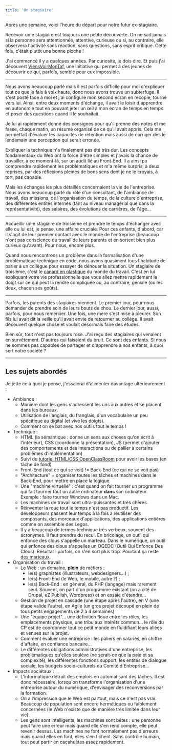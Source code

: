 ```yaml
---
title: 'Un stagiaire'
---
```


Après une semaine, voici l'heure du départ pour notre futur ex-stagiaire.

<!-- more -->

Recevoir un·e stagiaire est toujours une petite découverte. On ne sait jamais si
la personne sera attentionnée, attentive, curieuse ou si, au contraire, elle
observera l'activité sans réaction, sans questions, sans esprit critique. Cette
fois, c'était plutôt une bonne pioche !

J'ai commencé il y a quelques années. Par curiosité, je dois dire. Et puis j'ai
découvert [ViensVoirMonTaf](http://www.viensvoirmontaf.fr/), une initiative qui
permet à des jeunes de découvrir ce qui, parfois, semble pour eux impossible.

---

Nous avons beaucoup parlé mais il est parfois difficile pour moi d'expliquer
tout ce que je fais à voix haute, donc nous avons trouvé un subterfuge. Il s'est
posté face à moi et j'ai configuré mon second écran en recopie, tourné vers lui.
Ainsi, entre deux moments d'échange, il avait le loisir d'apprendre en autonomie
tout en pouvant jeter un œil à mon écran de temps en temps et poser des
questions quand il le souhaitait.

Je lui ai rapidement donné des consignes pour qu'il prenne des notes et me
fasse, chaque matin, un résumé organisé de ce qu'il avait appris. Cela me
permettait d'évaluer les capacités de rétention mais aussi de corriger dès le
lendemain une perception qui serait erronée.

Expliquer la technique n'a finalement pas été très dur. Les concepts
fondamentaux du Web ont la force d'être simples et j'avais la chance de
travailler, à ce moment-là, sur un audit lié au
<span lang="en">Front-End</span>. Il a ainsi pu comprendre rapidement les
problématiques et m'a même surpris, à deux reprises, par des réflexions pleines
de bons sens dont je ne le croyais, à tort, pas capable.

Mais les échanges les plus détaillés concernaient la vie de l'entreprise. Nous
avons beaucoup parlé du rôle d'un consultant, de l'ambiance de travail, des
missions, de l'organisation du temps, de la culture d'entreprise, des
différentes entités internes (tant au niveau managérial que dans la
représentativité), des salaires, des évolutions de carrières, de l'âge…

---

Accueillir un·e stagiaire de troisième et prendre le temps d'échanger avec elle
ou lui est, je pense, une affaire cruciale. Pour ces enfants, d'abord, car il
s'agit de leur premier contact avec le monde de l'entreprise (beaucoup n'ont pas
conscience du travail de leurs parents et en sortent bien plus curieux
qu'avant). Pour nous, encore plus.

Quand nous rencontrons un problème dans la formalisation d'une problématique
technique en code, nous avons quasiment tous l'habitude de parler à un collègue
pour essayer de dénouer la situation. Un stagiaire de troisième, c'est le
[canard en plastique](https://fr.wikipedia.org/wiki/M%C3%A9thode_du_canard_en_plastique)
du monde du travail. C'est en lui expliquant votre vie professionnelle que vous
allez mettre rapidement le doigt sur ce qui peut la rendre compliquée ou, au
contraire, géniale (ou les deux, chacun ses goûts).

---

Parfois, les parents des stagiaires viennent. Le premier jour, pour nous
demander de prendre soin de leurs bouts de chou. Le dernier jour, aussi,
parfois, pour nous remercier. Une fois, une mère s'est mise à pleurer. Son fils
lui avait dit la veille qu'il avait envie de retourner au collège. Il avait
découvert quelque chose et voulait désormais faire des études.

Bien sûr, tout n'est pas toujours rose. J'ai reçu des stagiaires qui venaient en
survêtement. D'autres qui faisaient du bruit. Ce sont des enfants. Si nous ne
sommes pas capables de partager et d'apprendre à nos enfants, à quoi sert notre
société ?

---

## <span id="memo">Les sujets abordés</span>

Je jette ce à quoi je pense, j'essaierai d'alimenter davantage ultérieurement :

- Ambiance :
  - Manière dont les gens s'adressent les uns aux autres et se placent dans les
    bureaux.
  - Utilisation de l'anglais, du franglais, d'un vocabulaire un peu spécifique
    au <span lang="en">digital</span> (et vive les doigts).
  - Comment on se bat avec nos outils tout le temps !
- Technique :
  - HTML (la sémantique : donne un sens aux choses qu'on écrit à l'intérieur),
    CSS (coordonne la présentation), JS (permet d'ajouter des comportements et
    des interactions ou de pallier à certains problèmes d'implémentation)
  - Suivi du
    [tutoriel HTML/CSS OpenClassRoom](https://openclassrooms.com/courses/apprenez-a-creer-votre-site-web-avec-html5-et-css3)
    pour avoir les bases (en tâche de fond)
  - <span lang="en">Front-End</span> (tout ce qui se voit) !=
    <span lang="en">Back-End</span> (ce qui ne se voit pas)
  - "Architecture" = organiser toutes les tâches et machines dans le
    <span lang="en">Back-End</span>, pour mettre en place la logique
  - Une "machine virtuelle" : c'est quand on fait tourner un programme qui fait
    tourner tout un autre ordinateur **dans** son ordinateur. Exemple : faire
    tourner Windows dans un Mac.
  - Les machines de travail sont ultra-puissantes et très chères.
  - Réinventer la roue tout le temps n'est pas productif. Les développeurs
    passent leur temps à la fois à réutiliser des composants, des morceaux
    d'applications, des applications entières comme on assemble des Legos.
  - Il y a beaucoup de termes technique très verbeux, souvent des acronymes. Il
    faut prendre du recul. En bricolage, un outil qui enfonce des clous
    s'appelle un marteau. Dans le numérique, un outil qui enfonce des clous
    s'appelles un OQEDC (Outil Qui Enfonce Des Clous). Résultat : parfois, on
    s'en sort plus trop. Pourtant ça reste [des marteaux](/2016/09/le-marteau/).
- Organisation du travail :
  - Le Web : un domaine, **plein** de métiers :
    - le(s) graphistes (illustrateurs, webdesigners…) ;
    - le(s) Front-End (le Web, le mobile, autre ?) ;
    - le(s) Back-End : en général, du PHP (langage) mais rarement seul. Souvent,
      on part d'un programme existant (on a cité de Drupal, eZ Publish,
      Wordpress) et on essaie d'étendre…
  - Gestion de projet en cascade (une étape après l'autre), en V (une étape
    valide l'autre), en Agile (un gros projet découpé en plein de tous petits
    engagements de 2 à 4 semaines)
  - Une "équipe projet"… une définition floue entre les rôles, les emplacements
    physique, une tribu aux intérêts commun… le rôle du CP est de coordonner
    tout ce petit monde en fluidifiant leurs allées et venues sur le projet.
  - Comment évaluer une entreprise : les paliers en salariés, en chiffre
    d'affaire, en confiance bancaire…
  - Le différentes obligations administratives d'une entreprise, les
    problématiques qu'elles soulève (ne serait-ce que la paie et sa complexité),
    les différentes fonctions support, les entités de dialogue sociale, les
    budgets socio-culturels du Comité d'Entreprise…
- Impacts sociétaux :
  - L'informatique détruit des emplois en automatisant des tâches. Il est donc
    nécessaire, lorsqu'on transforme l'organisation d'une entreprise autour du
    numérique, d'envisager des reconversions par la formation.
  - On a l'impression que le Web est partout, mais ce n'est pas vrai. Beaucoup
    de population sont encore hermétiques ou faiblement concernées (le Web
    n'existe que de manière très limitée dans leur vie).
  - Les gens sont intelligents, les machines sont bêtes : une personne peut
    faire une erreur mais quand elle s'en rend compte, elle peut revenir dessus.
    Les machines ne font normalement pas d'erreurs mais quand elles en font,
    elles s'en fichent. Sans contrôle humain, tout peut partir en cacahuètes
    assez rapidement.
